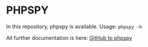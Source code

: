 # PHPSPY

In this repository, phpspy is available.
Usage: `phpspy -h`

All further documentation is here:
[GitHub to phpspy](https://github.com/adsr/phpspy)

